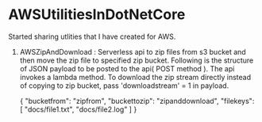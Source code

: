 # AWSUtilitiesInDotNetCore

Started sharing utlities that I have created for AWS.

1. AWSZipAndDownload : Serverless api to zip files from s3 bucket and then move the zip file to specified zip bucket. Following is the structure of JSON payload to be posted to the api( POST method ). The api invokes a lambda method. To download the zip stream directly instead of copying to zip bucket, pass 'downloadstream' = 1 in payload.

    {
      "bucketfrom": "zipfrom",
      "buckettozip": "zipanddownload",
      "filekeys": [
        "docs/file1.txt",
        "docs/file2.log"
      ]
  }
